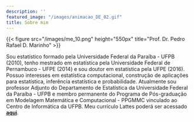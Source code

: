 ```yaml
---
description: ''
featured_image: "/images/animacao_DE_02.gif"
title: Sobre mim
---
```

{{< figure src="/images/me_10.png" height="550px" title="Prof. Dr. Pedro Rafael D. Marinho" >}}




Sou estatístico formado pela Universidade Federal da Paraíba - UFPB (2010), tenho mestrado em estatística pela Universidade Federal de Pernambuco - UFPE (2014) e sou doutor em estatística pela UFPE (2016). Possuo interesses em estatística computacional, construção de aplicações para estatística, inferência estatística e probabilidade. Atualmente sou professor Adjunto do Departamento de Estatística da Universidade Federal da Paraíba - UFPB e membro permanente do Programa de Pós-graduação em Modelagem Matemática e Computacional - PPGMMC vinculado ao Centro de Informática da UFPB. Meu currículo Lattes poderá ser acessado [**aqui**](http://lattes.cnpq.br/7185368598935272).